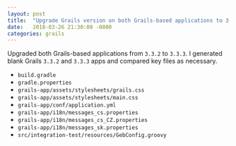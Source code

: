 ```yaml
---
layout: post
title:  "Upgrade Grails version on both Grails-based applications to 3.3.3"
date:   2018-03-26 21:30:00 -0800
categories: grails
---
```

Upgraded both Grails-based applications from `3.3.2` to `3.3.3`.  I generated
blank Grails `3.3.2` and `3.3.3` apps and compared key files as necessary.

* `build.gradle`
* `gradle.properties`
* `grails-app/assets/stylesheets/grails.css`
* `grails-app/assets/stylesheets/main.css`
* `grails-app/conf/application.yml`
* `grails-app/i18n/messages_cs.properties`
* `grails-app/i18n/messages_cs_CZ.properties`
* `grails-app/i18n/messages_sk.properties`
* `src/integration-test/resources/GebConfig.groovy`
